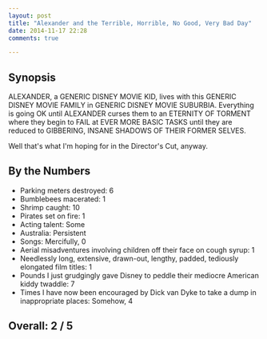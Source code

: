 ```yaml
---
layout: post
title: "Alexander and the Terrible, Horrible, No Good, Very Bad Day"
date: 2014-11-17 22:28
comments: true

---
```


## Synopsis

ALEXANDER, a GENERIC DISNEY MOVIE KID, lives with this GENERIC DISNEY MOVIE FAMILY in GENERIC DISNEY MOVIE SUBURBIA. Everything is going OK until ALEXANDER curses them to an ETERNITY OF TORMENT where they begin to FAIL at EVER MORE BASIC TASKS until they are reduced to GIBBERING, INSANE SHADOWS OF THEIR FORMER SELVES.

Well that's what I'm hoping for in the Director's Cut, anyway.

## By the Numbers

* Parking meters destroyed: 6
* Bumblebees macerated: 1
* Shrimp caught: 10
* Pirates set on fire: 1
* Acting talent: Some
* Australia: Persistent
* Songs: Mercifully, 0
* Aerial misadventures involving children off their face on cough syrup: 1
* Needlessly long, extensive, drawn-out, lengthy, padded, tediously elongated film titles: 1
* Pounds I just grudgingly gave Disney to peddle their mediocre American kiddy twaddle: 7
* Times I have now been encouraged by Dick van Dyke to take a dump in inappropriate places: Somehow, 4

## Overall: 2 / 5
